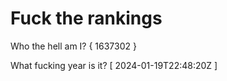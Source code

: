 # Fuck the rankings

Who the hell am I?
{ 1637302 }

What fucking year is it?
[ 2024-01-19T22:48:20Z ]
